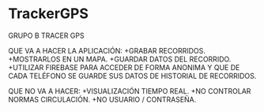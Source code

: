 # TrackerGPS
GRUPO B
TRACER GPS

QUE VA A HACER LA APLICACIÓN:
+GRABAR RECORRIDOS.
+MOSTRARLOS EN UN MAPA.
+GUARDAR DATOS DEL RECORRIDO.
+UTILIZAR FIREBASE PARA ACCEDER DE FORMA ANONIMA Y QUE DE CADA TELÉFONO SE GUARDE SUS DATOS DE HISTORIAL DE RECORRIDOS.

QUE NO VA A HACER:
+VISUALIZACIÓN TIEMPO REAL.
+NO CONTROLAR NORMAS CIRCULACIÓN.
+NO USUARIO / CONTRASEÑA.
